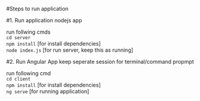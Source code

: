 #Steps to run application

#1. Run application nodejs app 

run follwing cmds <br />
 `cd server` <br />
 `npm install`  [for install dependencies] <br />
 `node index.js` [for run server, keep this as running]   <br />


 #2. Run Angular App
 keep seperate session for terminal/command propmpt <br />

 run following cmd <br />
 `cd client` <br />
 `npm install`  [for install dependencies] <br />
 `ng serve` [for running application] <br />
 

